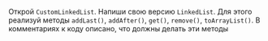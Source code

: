 Открой `CustomLinkedList`. Напиши свою версию `LinkedList`. Для этого реализуй методы `addLast()`, `addAfter()`, `get()`, `remove()`, `toArrayList()`. В комментариях к коду описано, что должны делать эти методы
